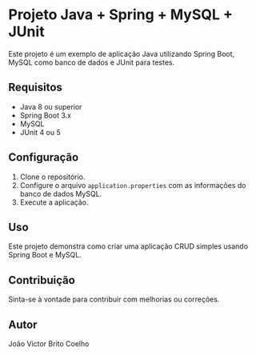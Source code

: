 # Projeto Java + Spring + MySQL + JUnit

Este projeto é um exemplo de aplicação Java utilizando Spring Boot, MySQL como banco de dados e JUnit para testes.

## Requisitos

- Java 8 ou superior
- Spring Boot 3.x
- MySQL
- JUnit 4 ou 5

## Configuração

1. Clone o repositório.
2. Configure o arquivo `application.properties` com as informações do banco de dados MySQL.
3. Execute a aplicação.

## Uso

Este projeto demonstra como criar uma aplicação CRUD simples usando Spring Boot e MySQL.

## Contribuição

Sinta-se à vontade para contribuir com melhorias ou correções.

## Autor

João Victor Brito Coelho
